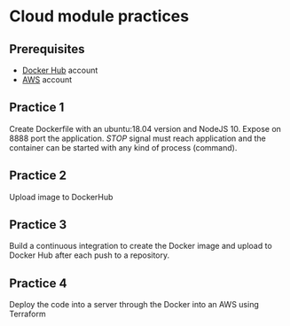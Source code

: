 # Cloud module practices

## Prerequisites

* [Docker Hub](https://hub.docker.com/) account
* [AWS](http://aws.amazon.com/) account

## Practice 1

Create Dockerfile with an ubuntu:18.04 version and NodeJS 10. Expose on 8888 port the application. *STOP* signal must reach application and the container can be started with any kind of process (command).

## Practice 2

Upload image to DockerHub

## Practice 3

Build a continuous integration to create the Docker image and upload to Docker Hub after each push to a repository.

## Practice 4

Deploy the code into a server through the Docker into an AWS using Terraform
